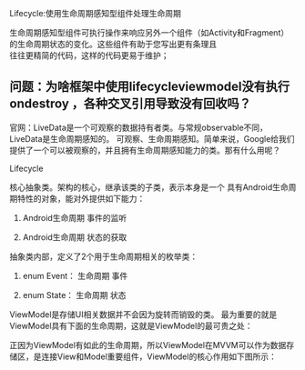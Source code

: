Lifecycle:使用生命周期感知型组件处理生命周期

生命周期感知型组件可执行操作来响应另外一个组件（如Activity和Fragment）的生命周期状态的变化。这些组件有助于您写出更有条理且  
往往更精简的代码，这样的代码更易于维护；

## 问题：为啥框架中使用lifecycleviewmodel没有执行ondestroy ，各种交叉引用导致没有回收吗？

官网：LiveData是一个可观察的数据持有者类。与常规observable不同，LiveData是生命周期感知的。
可观察、生命周期感知。简单来说，Google给我们提供了一个可以被观察的，并且拥有生命周期感知能力的类。那有什么用呢？

Lifecycle

核心抽象类。架构的核心，继承该类的子类，表示本身是一个 具有Android生命周期特性的对象，能对外提供如下能力：

1. Android生命周期 事件的监听

2. Android生命周期 状态的获取

抽象类内部，定义了2个用于生命周期相关的枚举类：

1. enum Event： 生命周期 事件

2. enum State： 生命周期 状态

ViewModel是存储UI相关数据并不会因为旋转而销毁的类。
最为重要的就是ViewModel具有下面的生命周期，这就是ViewModel的最可贵之处：

正因为ViewModel有如此的生命周期，所以ViewModel在MVVM可以作为数据存储区，是连接View和Model重要组件，ViewModel的核心作用如下图所示：

